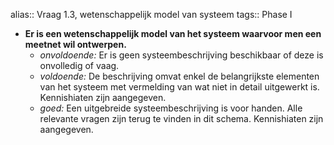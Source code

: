 alias:: Vraag 1.3, wetenschappelijk model van systeem
tags:: Phase I

- **Er is een wetenschappelijk model van het systeem waarvoor men een meetnet wil ontwerpen.**
	- *onvoldoende:* Er is geen systeembeschrijving beschikbaar of deze is onvolledig of vaag.
	- *voldoende:* De beschrijving omvat enkel de belangrijkste elementen van het systeem met vermelding van wat niet in detail uitgewerkt is. Kennishiaten zijn aangegeven.
	- *goed:* Een uitgebreide systeembeschrijving is voor handen. Alle relevante vragen zijn terug te vinden in dit schema. Kennishiaten zijn aangegeven.